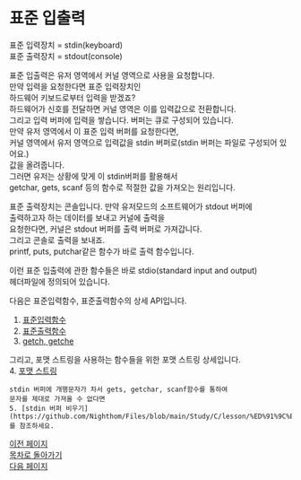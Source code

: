 # 표준 입출력


표준 입력장치 = stdin(keyboard)  
표준 출력장치 = stdout(console)  

표준 입출력은 유저 영역에서 커널 영역으로 사용을 요청합니다.  
만약 입력을 요청한다면 표준 입력장치인   
하드웨어 키보드로부터 입력을 받겠죠?  
하드웨어가 신호를 전달하면 커널 영역은 이를 입력값으로 전환합니다.  
그리고 입력 버퍼에 입력을 쌓습니다. 버퍼는 큐로 구성되어 있습니다.  
만약 유저 영역에서 이 표준 입력 버퍼를 요청한다면,  
커널 영역에서 유저 영역으로 입력값을 stdin 버퍼로(stdin 버퍼는 파일로 구성되어 있어요.)  
값을 올려줍니다.  
그러면 유저는 상황에 맞게 이 stdin버퍼를 활용해서   
getchar, gets, scanf 등의 함수로 적절한 값을 가져오는 원리입니다.  

표준 출력장치는 콘솔입니다. 만약 유저모드의 소프트웨어가 stdout 버퍼에  
출력하고자 하는 데이터를 보내고 커널에 출력을  
요청한다면, 커널은 stdout 버퍼를 출력 버퍼로 가져갑니다.  
그리고 콘솔로 출력을 보내죠.   
printf, puts, putchar같은 함수가 바로 출력 함수입니다.  

이런 표준 입출력에 관한 함수들은 바로 stdio(standard input and output)  
헤더파일에 정의되어 있습니다.  

다음은 표준입력함수, 표준출력함수의 상세 API입니다.

  1. [표준입력함수](https://github.com/Nighthom/Files/blob/main/Study/C/lesson/%ED%91%9C%EC%A4%80%20%EC%9E%85%EC%B6%9C%EB%A0%A5/%ED%91%9C%EC%A4%80%EC%9E%85%EB%A0%A5%ED%95%A8%EC%88%98.md)
  2. [표준출력함수](https://github.com/Nighthom/Files/blob/main/Study/C/lesson/%ED%91%9C%EC%A4%80%20%EC%9E%85%EC%B6%9C%EB%A0%A5/%ED%91%9C%EC%A4%80%EC%B6%9C%EB%A0%A5%ED%95%A8%EC%88%98.md)
  3. [getch, getche](https://github.com/Nighthom/Files/blob/main/Study/C/lesson/%ED%91%9C%EC%A4%80%20%EC%9E%85%EC%B6%9C%EB%A0%A5/getch%2C%20getche)

그리고, 포맷 스트링을 사용하는 함수들을 위한 포맷 스트링 상세입니다.  
    4. [포맷 스트링](https://github.com/Nighthom/Files/blob/main/Study/C/lesson/%ED%91%9C%EC%A4%80%20%EC%9E%85%EC%B6%9C%EB%A0%A5/%ED%8F%AC%EB%A7%B7%20%EC%8A%A4%ED%8A%B8%EB%A7%81.md) 
    
    stdin 버퍼에 개행문자가 차서 gets, getchar, scanf함수를 통하여  
    문자를 제대로 가져올 수 없다면  
    5. [stdin 버퍼 비우기](https://github.com/Nighthom/Files/blob/main/Study/C/lesson/%ED%91%9C%EC%A4%80%20%EC%9E%85%EC%B6%9C%EB%A0%A5/stdin%20%EB%B2%84%ED%8D%BC%20%EB%B9%84%EC%9A%B0%EA%B8%B0.md)  
    를 참조하세요.  
 
 [이전 페이지](https://github.com/Nighthom/Files/tree/main/Study/C/lesson/%EA%B8%B0%EB%B3%B8%EC%9D%B4%EB%A1%A0)  
 [목차로 돌아가기](https://github.com/Nighthom/Files/tree/main/Study/C)  
 [다음 페이지](https://github.com/Nighthom/Files/tree/main/Study/C/lesson/%EC%A1%B0%EA%B1%B4%EB%B6%84%EA%B8%B0%EB%AC%B8)
